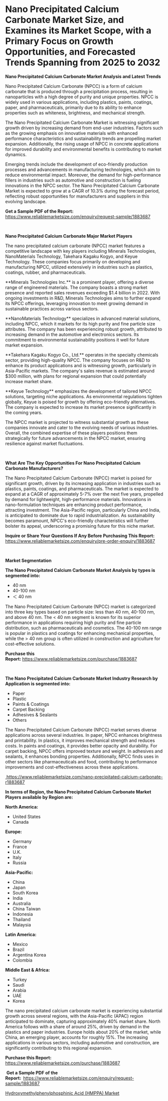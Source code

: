 <p><h1>Nano Precipitated Calcium Carbonate Market Size, and Examines its Market Scope, with a Primary Focus on Growth Opportunities, and Forecasted Trends Spanning from 2025 to 2032</h1></p><p><strong>Nano Precipitated Calcium Carbonate Market Analysis and Latest Trends</strong></p>
<p><p>Nano Precipitated Calcium Carbonate (NPCC) is a form of calcium carbonate that is produced through a precipitation process, resulting in nanoparticles with a high degree of purity and unique properties. NPCC is widely used in various applications, including plastics, paints, coatings, paper, and pharmaceuticals, primarily due to its ability to enhance properties such as whiteness, brightness, and mechanical strength.</p><p>The Nano Precipitated Calcium Carbonate Market is witnessing significant growth driven by increasing demand from end-user industries. Factors such as the growing emphasis on innovative materials with enhanced performance characteristics and sustainability trends are propelling market expansion. Additionally, the rising usage of NPCC in concrete applications for improved durability and environmental benefits is contributing to market dynamics.</p><p>Emerging trends include the development of eco-friendly production processes and advancements in manufacturing technologies, which aim to reduce environmental impact. Moreover, the demand for high-performance fillers in industries such as automotive and construction is fueling innovations in the NPCC sector. The Nano Precipitated Calcium Carbonate Market is expected to grow at a CAGR of 10.3% during the forecast period, reflecting robust opportunities for manufacturers and suppliers in this evolving landscape.</p></p>
<p><strong>Get a Sample PDF of the Report:&nbsp;</strong> <a href="https://www.reliablemarketsize.com/enquiry/request-sample/1883687?utm_campaign=3552&utm_medium=2&utm_source=Github&utm_content=ia&utm_term=03042025&utm_id=nano-precipitated-calcium-carbonate">https://www.reliablemarketsize.com/enquiry/request-sample/1883687</a></p>
<p>&nbsp;</p>
<p><strong>Nano Precipitated Calcium Carbonate Major Market Players</strong></p>
<p><p>The nano precipitated calcium carbonate (NPCC) market features a competitive landscape with key players including Minerals Technologies, NanoMaterials Technology, Takehara Kagaku Kogyo, and Keyue Technology. These companies focus primarily on developing and manufacturing NPCC, utilized extensively in industries such as plastics, coatings, rubber, and pharmaceuticals.</p><p>**Minerals Technologies Inc.** is a prominent player, offering a diverse range of engineered materials. The company boasts a strong market presence and reported sales revenues exceeding $1.4 billion in 2022. With ongoing investments in R&D, Minerals Technologies aims to further expand its NPCC offerings, leveraging innovation to meet growing demand in sustainable practices across various sectors.</p><p>**NanoMaterials Technology** specializes in advanced material solutions, including NPCC, which it markets for its high purity and fine particle size attributes. The company has been experiencing robust growth, attributed to increasing demand in the automotive and electronics sectors. Its commitment to environmental sustainability positions it well for future market expansion.</p><p>**Takehara Kagaku Kogyo Co., Ltd.** operates in the specialty chemicals sector, providing high-quality NPCC. The company focuses on R&D to enhance its product applications and is witnessing growth, particularly in Asia-Pacific markets. The company's sales revenue is estimated around $300 million, with plans for regional expansion that could potentially increase market share.</p><p>**Keyue Technology** emphasizes the development of tailored NPCC solutions, targeting niche applications. As environmental regulations tighten globally, Keyue is poised for growth by offering eco-friendly alternatives. The company is expected to increase its market presence significantly in the coming years.</p><p>The NPCC market is projected to witness substantial growth as these companies innovate and cater to the evolving needs of various industries. Overall, the combined expertise of these players positions them strategically for future advancements in the NPCC market, ensuring resilience against market fluctuations.</p></p>
<p>&nbsp;</p>
<p><strong>What Are The Key Opportunities For Nano Precipitated Calcium Carbonate Manufacturers?</strong></p>
<p><p>The Nano Precipitated Calcium Carbonate (NPCC) market is poised for significant growth, driven by its increasing application in industries such as plastics, paints, coatings, and pharmaceuticals. The market is expected to expand at a CAGR of approximately 5-7% over the next five years, propelled by demand for lightweight, high-performance materials. Innovations in nano-formulation techniques are enhancing product performance, attracting investment. The Asia-Pacific region, particularly China and India, is anticipated to dominate due to rapid industrialization. As sustainability becomes paramount, NPCC's eco-friendly characteristics will further bolster its appeal, underscoring a promising future for this niche market.</p></p>
<p><strong>Inquire or Share Your Questions If Any Before Purchasing This Report:</strong> <a href="https://www.reliablemarketsize.com/enquiry/pre-order-enquiry/1883687?utm_campaign=3552&utm_medium=2&utm_source=Github&utm_content=ia&utm_term=03042025&utm_id=nano-precipitated-calcium-carbonate">https://www.reliablemarketsize.com/enquiry/pre-order-enquiry/1883687</a></p>
<p>&nbsp;</p>
<p><strong>Market Segmentation</strong></p>
<p><strong>The Nano Precipitated Calcium Carbonate Market Analysis by types is segmented into:</strong></p>
<p><ul><li>40 nm</li><li>40-100 nm</li><li>＜ 40 nm</li></ul></p>
<p><p>The Nano Precipitated Calcium Carbonate (NPCC) market is categorized into three key types based on particle size: less than 40 nm, 40-100 nm, and above 40 nm. The < 40 nm segment is known for its superior performance in applications requiring high purity and fine particle distribution, such as pharmaceuticals and cosmetics. The 40-100 nm range is popular in plastics and coatings for enhancing mechanical properties, while the > 40 nm group is often utilized in construction and agriculture for cost-effective solutions.</p></p>
<p><strong>Purchase this Report:&nbsp;</strong><a href="https://www.reliablemarketsize.com/purchase/1883687?utm_campaign=3552&utm_medium=2&utm_source=Github&utm_content=ia&utm_term=03042025&utm_id=nano-precipitated-calcium-carbonate">https://www.reliablemarketsize.com/purchase/1883687</a></p>
<p>&nbsp;</p>
<p><strong>The Nano Precipitated Calcium Carbonate Market Industry Research by Application is segmented into:</strong></p>
<p><ul><li>Paper</li><li>Plastic</li><li>Paints & Coatings</li><li>Carpet Backing</li><li>Adhesives & Sealants</li><li>Others</li></ul></p>
<p><p>The Nano Precipitated Calcium Carbonate (NPCC) market serves diverse applications across several industries. In paper, NPCC enhances brightness and printability. In plastics, it improves mechanical strength and reduces costs. In paints and coatings, it provides better opacity and durability. For carpet backing, NPCC offers improved texture and weight. In adhesives and sealants, it enhances bonding properties. Additionally, NPCC finds uses in other sectors like pharmaceuticals and food, contributing to performance improvements and cost-effectiveness across these applications.</p></p>
<p><a href="https://www.reliablemarketsize.com/nano-precipitated-calcium-carbonate-r1883687?utm_campaign=3552&utm_medium=2&utm_source=Github&utm_content=ia&utm_term=03042025&utm_id=nano-precipitated-calcium-carbonate">&nbsp;https://www.reliablemarketsize.com/nano-precipitated-calcium-carbonate-r1883687</a></p>
<p><strong>In terms of Region, the Nano Precipitated Calcium Carbonate Market Players available by Region are:</strong></p>
<p>
    <p> <strong> North America: </strong>
        <ul>
            <li>United States</li>
            <li>Canada</li>
        </ul>
        </p> 
    <p> <strong> Europe: </strong>
        <ul>
            <li>Germany</li>
            <li>France</li>
            <li>U.K.</li>
            <li>Italy</li>
            <li>Russia</li>
        </ul>
        </p> 
    <p> <strong> Asia-Pacific: </strong>
        <ul>
            <li>China</li>
            <li>Japan</li>
            <li>South Korea</li>
            <li>India</li>
            <li>Australia</li>
            <li>China Taiwan</li>
            <li>Indonesia</li>
            <li>Thailand</li>
            <li>Malaysia</li>
        </ul>
        </p> 
    <p> <strong> Latin America: </strong>
        <ul>
            <li>Mexico</li>
            <li>Brazil</li>
            <li>Argentina Korea</li>
            <li>Colombia</li>
        </ul>
        </p> 
    <p> <strong> Middle East & Africa: </strong>
        <ul>
            <li>Turkey</li>
            <li>Saudi</li>
            <li>Arabia</li>
            <li>UAE</li>
            <li>Korea</li>
        </ul>
    </p>
    </p>
<p><p>The nano precipitated calcium carbonate market is experiencing substantial growth across several regions, with the Asia-Pacific (APAC) region anticipated to dominate, capturing approximately 40% market share. North America follows with a share of around 25%, driven by demand in the plastics and paper industries. Europe holds about 20% of the market, while China, an emerging player, accounts for roughly 15%. The increasing applications in various sectors, including automotive and construction, are significantly contributing to this regional expansion.</p></p>
<p><strong>Purchase this Report: </strong><a href="https://www.reliablemarketsize.com/purchase/1883687?utm_campaign=3552&utm_medium=2&utm_source=Github&utm_content=ia&utm_term=03042025&utm_id=nano-precipitated-calcium-carbonate">https://www.reliablemarketsize.com/purchase/1883687</a></p>
<p>&nbsp;<strong>Get a Sample PDF of the Report:&nbsp;&nbsp;</strong><a href="https://www.reliablemarketsize.com/enquiry/request-sample/1883687?utm_campaign=3552&utm_medium=2&utm_source=Github&utm_content=ia&utm_term=03042025&utm_id=nano-precipitated-calcium-carbonate">https://www.reliablemarketsize.com/enquiry/request-sample/1883687</a></p>
<p><strong></strong></p>
<p><p><a href="https://github.com/hamremunazm4/Market-Research-Report-List-1/blob/main/hydroxymethylphenylphosphinic-acid-hmppa-market.md?utm_campaign=3552&utm_medium=2&utm_source=Github&utm_content=ia&utm_term=03042025&utm_id=nano-precipitated-calcium-carbonate">Hydroxymethylphenylphosphinic Acid (HMPPA) Market</a></p></p>